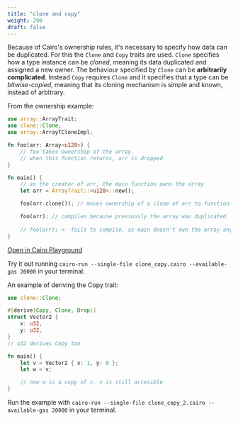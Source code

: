 ```yaml
---
title: "clone and copy"
weight: 290
draft: false
---
```


Because of Cairo's ownership rules, it's necessary to specify how data can be duplicated. For this the `Clone` and `Copy` traits are used. `Clone` specifies how a type instance can be *cloned*, meaning its data duplicated and assigned a new owner. The behaviour specified by `Clone` can be **arbitrarily complicated**. Instead `Copy` requires `Clone` and it specifies that a type can be *bitwise-copied*, meaning that its cloning mechanism is simple and known, instead of arbitrary.

From the ownership example:

```rust {.codebox}
use array::ArrayTrait;
use clone::Clone;
use array::ArrayTCloneImpl;

fn foo(arr: Array<u128>) {
    // foo takes ownership of the array.
    // when this function returns, arr is dropped.
}

fn main() {
    // as the creator of arr, the main function owns the array
    let arr = ArrayTrait::<u128>::new();

    foo(arr.clone()); // moves ownership of a clone of arr to function call

    foo(arr); // compiles because previously the array was duplicated
    
    // foo(arr); <- fails to compile, as main doesn't own the array anymore
}
```

[Open in Cairo Playground](<https://cairovm.codes/?codeType=Cairo&code=%279HNuseOVZCVN9UTCVImplNqfF_%3A%20UM%7DGfoojakRB.~xwhenKisgreturns%2CDiLdropped.q)qqfnSQGasKeOreatorYfz%2CKeSgownsB~letD%3D%20HZMZnewQN~_.cVQXxmovRPOVYfzjogcallq~_XxcompileLbecause%20previouslyB%20waLduplicated~~x_X%3C-EailsjoOompile%2CPsS%20doesn%22tYwnBPnymoreq)%27~qJJzPrrx%2F%2F%20q%5Cnj%20tgEunctioF_foo%7BarrZ%3A%3AY%20oX%7D%3B%20WezayVloneUArrayS%20mainResYwnershipYfQ%7B%7DP%20aO%20cN%3BqM%3Cu128%3ELs%20KjhJ%20%20HUTraitG%20(~xFn%20E%20fDz%20BKW9usWZ%019BDEFGHJKLMNOPQRSUVWXYZ_gjqxz~_>)

Try it out running `cairo-run --single-file clone_copy.cairo --available-gas 20000` in your terminal.

An example of deriving the Copy trait:

```rust {.codebox}
use clone::Clone;

#[derive(Copy, Clone, Drop)]
struct Vector2 {
    x: u32,
    y: u32,
}
// u32 derives Copy too

fn main() {
    let v = Vector2 { x: 1, y: 0 };
    let w = v;

    // now w is a copy of v, v is still accesible
}
```
Run the example with `cairo-run --single-file clone_copy_2.cairo --available-gas 20000` in your terminal.
